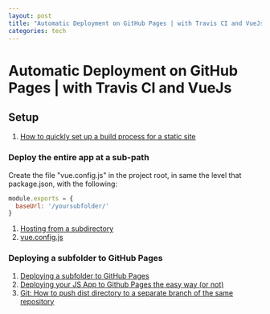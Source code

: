 ```yaml
---
layout: post
title: "Automatic Deployment on GitHub Pages | with Travis CI and VueJs"
categories: tech
---
```


# Automatic Deployment on GitHub Pages | with Travis CI and VueJs

## Setup

1. [How to quickly set up a build process for a static site](https://medium.freecodecamp.org/how-to-quickly-set-up-a-build-process-for-a-static-site-1a6e7923e105)

### Deploy the entire app at a sub-path

Create the file "vue.config.js" in the project root, in same the level that package.json, with the following:

```javascript
module.exports = {
  baseUrl: '/yoursubfolder/'
}
```

1. [Hosting from a subdirectory](https://github.com/vuejs-templates/webpack-simple/issues/189)
1. [vue.config.js](https://cli.vuejs.org/config/#vue-config-js)

### Deploying a subfolder to GitHub Pages

1. [Deploying a subfolder to GitHub Pages](https://gist.github.com/cobyism/4730490)
1. [Deploying your JS App to Github Pages the easy way (or not)](https://medium.com/linagora-engineering/deploying-your-js-app-to-github-pages-the-easy-way-or-not-1ef8c48424b7)
1. [Git: How to push dist directory to a separate branch of the same repository](https://stackoverflow.com/questions/52574481/git-how-to-push-dist-directory-to-a-separate-branch-of-the-same-repository)